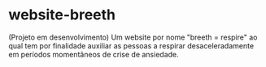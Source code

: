 # website-breeth
(Projeto em desenvolvimento) Um website por nome "breeth = respire" ao qual tem por finalidade auxiliar as pessoas a respirar desaceleradamente em períodos momentâneos de crise de ansiedade.
